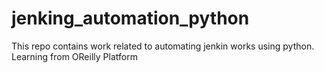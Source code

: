 # jenking_automation_python
This repo contains work related to automating jenkin works using python. Learning from OReilly Platform
